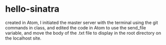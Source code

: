 # hello-sinatra

created in Atom, I initiated the master server with the terminal using the git commands in class, and edited the code in Atom to use the send_file variable, and move the body of the .txt file to display in the root directory on the localhost site.
